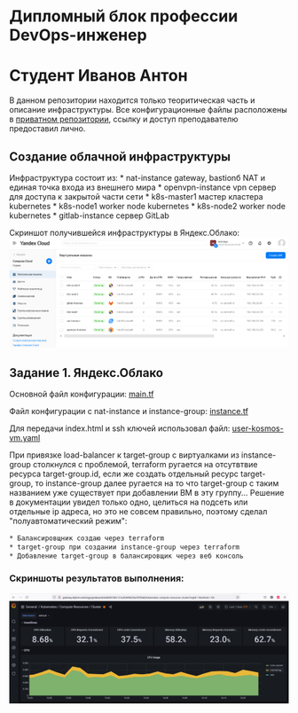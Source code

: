 # Дипломный блок профессии DevOps-инженер
# Студент Иванов Антон

В данном репозитории находится только теоритическая часть и описание инфраструктуры.
Все конфигурационные файлы расположены в [приватном репозитории](https://github.com/kosmos38/diplom-yandexcloud), ссылку и доступ преподавателю предоставил лично.

## Создание облачной инфраструктуры
Инфраструктура состоит из:
    * nat-instance      gateway, bastionб NAT и единая точка входа из внешнего мира
    * openvpn-instance  vpn сервер для доступа к закрытой части сети
    * k8s-master1       мастер кластера kubernetes
    * k8s-node1         worker node kubernetes
    * k8s-node2         worker node kubernetes
    * gitlab-instance   сервер GitLab

Скриншот получившейся инфраструктуры в Яндекс.Облако:
![alt text](screenshots/yacloud_overview.png "yacloud_overview")​










## Задание 1. Яндекс.Облако

Основной файл конфигурации: [main.tf](main.tf.pub)

Файл конфигурации с nat-instance и instance-group: [instance.tf](instance.tf.pub)

Для передачи index.html и ssh ключей использовал файл: [user-kosmos-vm.yaml](user-kosmos-vm.yaml.pub)

При привязке load-balancer к target-group с виртуалками из instance-group столкнулся с проблемой, terraform ругается на отсутвтвие ресурса target-group.id, если же создать отдельный ресурс target-group, то instance-group далее ругается на то что target-group с таким названием уже существует при добавлении ВМ в эту группу...
Решение в документации увидел только одно, целиться на подсеть или отдельные ip адреса, но это не совсем правильно, поэтому сделал "полуавтоматический режим":

    * Балансировщник создаю через terraform
    * target-group при создании instance-group через terraform
    * Добавление target-group в балансировщик через веб консоль

### Скриншоты результатов выполнения:

![alt text](screenshots/grafana_cluster.png "grafana_cluster")​
